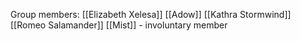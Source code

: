 Group members:
[[Elizabeth Xelesa]]
[[Adow]]
[[Kathra Stormwind]]
[[Romeo Salamander]]
[[Mist]] - involuntary member